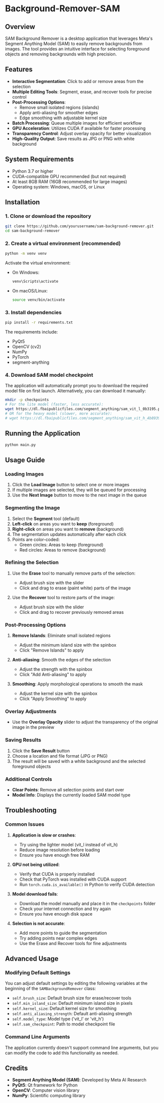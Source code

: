 # Background-Remover-SAM


## Overview

SAM Background Remover is a desktop application that leverages Meta's Segment Anything Model (SAM) to easily remove backgrounds from images. The tool provides an intuitive interface for selecting foreground objects and removing backgrounds with high precision.

## Features

- **Interactive Segmentation**: Click to add or remove areas from the selection
- **Multiple Editing Tools**: Segment, erase, and recover tools for precise control
- **Post-Processing Options**:
  - Remove small isolated regions (islands)
  - Apply anti-aliasing for smoother edges
  - Edge smoothing with adjustable kernel size
- **Batch Processing**: Queue multiple images for efficient workflow
- **GPU Acceleration**: Utilizes CUDA if available for faster processing
- **Transparency Control**: Adjust overlay opacity for better visualization
- **High-Quality Output**: Save results as JPG or PNG with white background

## System Requirements

- Python 3.7 or higher
- CUDA-compatible GPU recommended (but not required)
- At least 8GB RAM (16GB recommended for large images)
- Operating system: Windows, macOS, or Linux

## Installation

### 1. Clone or download the repository

```bash
git clone https://github.com/yourusername/sam-background-remover.git
cd sam-background-remover
```

### 2. Create a virtual environment (recommended)

```bash
python -m venv venv
```

Activate the virtual environment:

- On Windows:
  ```bash
  venv\Scripts\activate
  ```
- On macOS/Linux:
  ```bash
  source venv/bin/activate
  ```

### 3. Install dependencies

```bash
pip install -r requirements.txt
```

The requirements include:
- PyQt5
- OpenCV (cv2)
- NumPy
- PyTorch
- segment-anything

### 4. Download SAM model checkpoint

The application will automatically prompt you to download the required model file on first launch. Alternatively, you can download it manually:

```bash
mkdir -p checkpoints
# For the lite model (faster, less accurate):
wget https://dl.fbaipublicfiles.com/segment_anything/sam_vit_l_0b3195.pth -O checkpoints/sam_vit_l_0b3195.pth
# OR for the heavy model (slower, more accurate):
# wget https://dl.fbaipublicfiles.com/segment_anything/sam_vit_h_4b8939.pth -O checkpoints/sam_vit_h_4b8939.pth
```

## Running the Application

```bash
python main.py
```

## Usage Guide

### Loading Images

1. Click the **Load Image** button to select one or more images
2. If multiple images are selected, they will be queued for processing
3. Use the **Next Image** button to move to the next image in the queue

### Segmenting the Image

1. Select the **Segment** tool (default)
2. **Left-click** on areas you want to **keep** (foreground)
3. **Right-click** on areas you want to **remove** (background)
4. The segmentation updates automatically after each click
5. Points are color-coded:
   - Green circles: Areas to keep (foreground)
   - Red circles: Areas to remove (background)

### Refining the Selection

1. Use the **Erase** tool to manually remove parts of the selection:
   - Adjust brush size with the slider
   - Click and drag to erase (paint white) parts of the image
   
2. Use the **Recover** tool to restore parts of the image:
   - Adjust brush size with the slider
   - Click and drag to recover previously removed areas

### Post-Processing Options

1. **Remove Islands**: Eliminate small isolated regions
   - Adjust the minimum island size with the spinbox
   - Click "Remove Islands" to apply

2. **Anti-aliasing**: Smooth the edges of the selection
   - Adjust the strength with the spinbox
   - Click "Add Anti-aliasing" to apply

3. **Smoothing**: Apply morphological operations to smooth the mask
   - Adjust the kernel size with the spinbox
   - Click "Apply Smoothing" to apply

### Overlay Adjustments

- Use the **Overlay Opacity** slider to adjust the transparency of the original image in the preview

### Saving Results

1. Click the **Save Result** button
2. Choose a location and file format (JPG or PNG)
3. The result will be saved with a white background and the selected foreground objects

### Additional Controls

- **Clear Points**: Remove all selection points and start over
- **Model Info**: Displays the currently loaded SAM model type

## Troubleshooting

### Common Issues

1. **Application is slow or crashes**:
   - Try using the lighter model (vit_l instead of vit_h)
   - Reduce image resolution before loading
   - Ensure you have enough free RAM

2. **GPU not being utilized**:
   - Verify that CUDA is properly installed
   - Check that PyTorch was installed with CUDA support
   - Run `torch.cuda.is_available()` in Python to verify CUDA detection

3. **Model download fails**:
   - Download the model manually and place it in the `checkpoints` folder
   - Check your internet connection and try again
   - Ensure you have enough disk space

4. **Selection is not accurate**:
   - Add more points to guide the segmentation
   - Try adding points near complex edges
   - Use the Erase and Recover tools for fine adjustments

## Advanced Usage

### Modifying Default Settings

You can adjust default settings by editing the following variables at the beginning of the `SAMBackgroundRemover` class:

- `self.brush_size`: Default brush size for erase/recover tools
- `self.min_island_size`: Default minimum island size in pixels
- `self.kernel_size`: Default kernel size for smoothing
- `self.anti_aliasing_strength`: Default anti-aliasing strength
- `self.model_type`: Model type ('vit_l' or 'vit_h')
- `self.sam_checkpoint`: Path to model checkpoint file

### Command Line Arguments

The application currently doesn't support command line arguments, but you can modify the code to add this functionality as needed.

## Credits

- **Segment Anything Model (SAM)**: Developed by Meta AI Research
- **PyQt5**: Qt framework for Python
- **OpenCV**: Computer vision library
- **NumPy**: Scientific computing library
